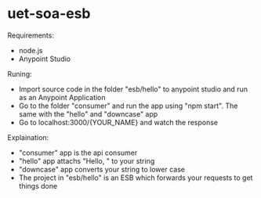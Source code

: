 # uet-soa-esb

Requirements:
- node.js
- Anypoint Studio

Runing:
- Import source code in the folder "esb/hello" to anypoint studio and run as an Anypoint Application
- Go to the folder "consumer" and run the app using "npm start". The same with the "hello" and "downcase" app
- Go to localhost:3000/{YOUR_NAME} and watch the response

Explaination:
- "consumer" app is the api consumer
- "hello" app attachs "Hello, " to your string
- "downcase" app converts your string to lower case
- The project in "esb/hello" is an ESB which forwards your requests to get things done
